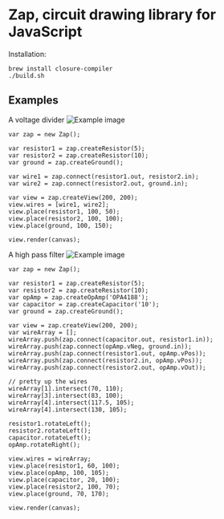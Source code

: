 # Zap, circuit drawing library for JavaScript

Installation:

```
brew install closure-compiler
./build.sh
```

## Examples

A voltage divider
![Example image](https://raw.github.com/jiahuang/zap/master/examples/voltage_divider.png)

```
var zap = new Zap();

var resistor1 = zap.createResistor(5);
var resistor2 = zap.createResistor(10);
var ground = zap.createGround();

var wire1 = zap.connect(resistor1.out, resistor2.in);
var wire2 = zap.connect(resistor2.out, ground.in);

var view = zap.createView(200, 200);
view.wires = [wire1, wire2];
view.place(resistor1, 100, 50);
view.place(resistor2, 100, 100);
view.place(ground, 100, 150);

view.render(canvas);
```

A high pass filter
![Example image](https://raw.github.com/jiahuang/zap/master/examples/high_pass_filter.png)

```
var zap = new Zap();

var resistor1 = zap.createResistor(5);
var resistor2 = zap.createResistor(10);
var opAmp = zap.createOpAmp('OPA4188');
var capacitor = zap.createCapacitor('10');
var ground = zap.createGround();

var view = zap.createView(200, 200);
var wireArray = [];
wireArray.push(zap.connect(capacitor.out, resistor1.in));
wireArray.push(zap.connect(opAmp.vNeg, ground.in));
wireArray.push(zap.connect(resistor1.out, opAmp.vPos));
wireArray.push(zap.connect(resistor2.in, opAmp.vPos));
wireArray.push(zap.connect(resistor2.out, opAmp.vOut));

// pretty up the wires
wireArray[1].intersect(70, 110);
wireArray[3].intersect(83, 100);
wireArray[4].intersect(117.5, 105);
wireArray[4].intersect(130, 105);

resistor1.rotateLeft();
resistor2.rotateLeft();
capacitor.rotateLeft();
opAmp.rotateRight();

view.wires = wireArray;
view.place(resistor1, 60, 100);
view.place(opAmp, 100, 105);
view.place(capacitor, 20, 100);
view.place(resistor2, 100, 70);
view.place(ground, 70, 170);

view.render(canvas);
```